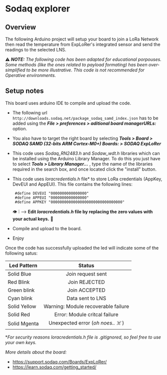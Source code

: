 # Sodaq explorer

## Overview

The following Arduino project will setup your board to join a LoRa Network then read the temperature from ExpLoRer's integrated sensor and send the readings to the selected LNS. 

:warning: _**NOTE:** The following code has been adapted for educational porpouses. Some methods (like the ones related to payload formating) has been over-simplified to be more illustrative. This code is not recommended for Operative environments._

## Setup notes

This board uses arduino IDE to compile and upload the code. 

- The following url `http://downloads.sodaq.net/package_sodaq_samd_index.json` has to be added using the  _**File > preferences > aditional board managerURLs:**_ option. 

- You also have to target the right board by selecting  _**Tools > Board > SODAQ SAMD (32-bits ARM Cortex-M0+) Boards: > SODAQ ExpLoRer**_ 

- This code uses _Sodaq_RN2483.h_ and _Sodaw_wdt.h_ libraries which can be installed using the Arduino Library Manager. To do this you just have to select _**Tools > Library Manager...**_ , type the name of the libraries required in the search box, and once located click the "install" button.

- This code uses _loracredentials.h_ file* to store LoRa credentials (AppKey, DevEUI and AppEUI). This file contains the following lines: 

    ```
     #define DEVEUI "0000000000000000"
     #define APPEUI "0000000000000000"
     #define APPKEY "00000000000000000000000000000000"
    ```
  :eye: :grey_exclamation: --> **Edit _loracredentials.h_ file by replacing the zero values with your actual keys.** :key:  

- Compile and upload to the board.

- Enjoy 

Once the code has successfully uploaded the led will indicate some of the following satus:

| Led Pattern   |   Status                                  |
| ------------- |:-----------------------------------------:|
| Solid Blue    | Join request sent                         | 
| Red Blink     | Join REJECTED                             |
| Green blink   | Join ACCEPTED                             |
| Cyan  blink   | Data sent to LNS                          |
| Solid Yellow  | Warning: Module recoverable failure       |
| Solid Red     | Error: Module critcal failure             |
| Solid Mgenta  | Unexpected error (_oh noes.. :skull_and_crossbones:_ )       |

*_For security reasons _loracredentials.h_ file is _.gitignored_, so feel free to use your own keys._

_More details about the board:_

- https://support.sodaq.com/Boards/ExpLoRer/
- https://learn.sodaq.com/getting_started/
